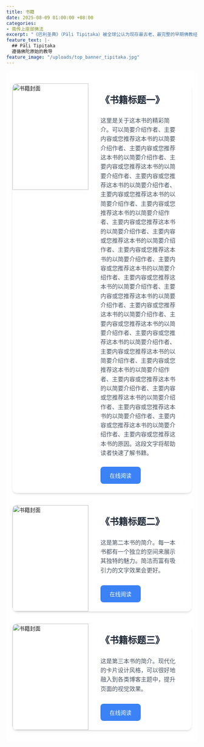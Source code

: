 ```yaml
---
title: 书籍
date: 2025-08-09 01:00:00 +08:00
categories:
- 南传上座部佛法
excerpt: "《巴利圣典》（Pāḷi Tipiṭaka）被全球公认为现存最古老、最完整的早期佛教经典，其使用的巴利语是与佛陀本人所用方言最接近的语言。这意味着它最大限度地保留了佛陀教诲的原始风貌和精确内涵。其内容源自佛陀入灭后，由大迦叶尊者等五百位亲传弟子首次结集确认，传承谱系清晰、严谨可靠。阅读《巴利圣典》，就是最直接地聆听佛陀的声音。"
feature_text: |-
  ## Pāḷi Tipiṭaka
  遵循佛陀原始的教导
feature_image: "/uploads/top_banner_tipitaka.jpg"
---
```


<div style="display:flex;flex-direction:column;align-items:center;padding:2rem 1rem;background-color:#ffffff;border-radius:12px;">
<div style="background-color:#ffffff;border-radius:12px;box-shadow:0 4px 6px -1px rgba(0,0,0,0.1),0 2px 4px -2px rgba(0,0,0,0.1);overflow:hidden;display:flex;flex-direction:row;width:100%;max-width:800px;margin-bottom:2rem;transition:transform .3s ease,box-shadow .3s ease;" onmouseover="this.style.transform='translateY(-5px)'; this.style.boxShadow='0 10px 15px -3px rgba(0,0,0,0.1),0 4px 6px -4px rgba(0,0,0,0.1)';" onmouseout="this.style.transform='translateY(0px)'; this.style.boxShadow='0 4px 6px -1px rgba(0,0,0,0.1),0 2px 4px -2px rgba(0,0,0,0.1)';"><div style="width:200px;height:280px;flex-shrink:0;"><img src="https://placehold.co/200x280/3B82F6/FFFFFF?text=封面" alt="书籍封面" style="width:100%;height:100%;object-fit:cover;"></div><div style="padding:1.5rem 2rem;text-align:left;display:flex;flex-direction:column;justify-content:center;"><h3 style="margin-top:0;margin-bottom:.75rem;font-size:1.5rem;font-weight:600;color:#1f2937;">《书籍标题一》</h3><p style="font-size:.95rem;line-height:1.6;color:#4b5563;margin-bottom:1.5rem;">这里是关于这本书的精彩简介。可以简要介绍作者、主要内容或您推荐这本书的以简要介绍作者、主要内容或您推荐这本书的以简要介绍作者、主要内容或您推荐这本书的以简要介绍作者、主要内容或您推荐这本书的以简要介绍作者、主要内容或您推荐这本书的以简要介绍作者、主要内容或您推荐这本书的以简要介绍作者、主要内容或您推荐这本书的以简要介绍作者、主要内容或您推荐这本书的以简要介绍作者、主要内容或您推荐这本书的以简要介绍作者、主要内容或您推荐这本书的以简要介绍作者、主要内容或您推荐这本书的以简要介绍作者、主要内容或您推荐这本书的以简要介绍作者、主要内容或您推荐这本书的以简要介绍作者、主要内容或您推荐这本书的以简要介绍作者、主要内容或您推荐这本书的以简要介绍作者、主要内容或您推荐这本书的以简要介绍作者、主要内容或您推荐这本书的以简要介绍作者、主要内容或您推荐这本书的以简要介绍作者、主要内容或您推荐这本书的以简要介绍作者、主要内容或您推荐这本书的以简要介绍作者、主要内容或您推荐这本书的以简要介绍作者、主要内容或您推荐这本书的原因。这段文字将帮助读者快速了解书籍。</p><div style="margin-top:auto;"><a href="#" target="_blank" rel="noopener noreferrer" style="text-decoration:none;padding:.75rem 1.5rem;border-radius:8px;font-size:.9rem;font-weight:500;text-align:center;display:inline-block;background-color:#3b82f6;color:#ffffff;" onmouseover="this.style.backgroundColor='#2563eb'" onmouseout="this.style.backgroundColor='#3b82f6'">在线阅读</a></div></div></div>
<div style="background-color:#ffffff;border-radius:12px;box-shadow:0 4px 6px -1px rgba(0,0,0,0.1),0 2px 4px -2px rgba(0,0,0,0.1);overflow:hidden;display:flex;flex-direction:row;width:100%;max-width:800px;margin-bottom:2rem;transition:transform .3s ease,box-shadow .3s ease;" onmouseover="this.style.transform='translateY(-5px)'; this.style.boxShadow='0 10px 15px -3px rgba(0,0,0,0.1),0 4px 6px -4px rgba(0,0,0,0.1)';" onmouseout="this.style.transform='translateY(0px)'; this.style.boxShadow='0 4px 6px -1px rgba(0,0,0,0.1),0 2px 4px -2px rgba(0,0,0,0.1)';"><div style="width:200px;height:280px;flex-shrink:0;"><img src="https://placehold.co/200x280/10B981/FFFFFF?text=封面" alt="书籍封面" style="width:100%;height:100%;object-fit:cover;"></div><div style="padding:1.5rem 2rem;text-align:left;display:flex;flex-direction:column;justify-content:center;"><h3 style="margin-top:0;margin-bottom:.75rem;font-size:1.5rem;font-weight:600;color:#1f2937;">《书籍标题二》</h3><p style="font-size:.95rem;line-height:1.6;color:#4b5563;margin-bottom:1.5rem;">这是第二本书的简介。每一本书都有一个独立的空间来展示其独特的魅力。简洁而富有吸引力的文字效果会更好。</p><div style="margin-top:auto;"><a href="#" target="_blank" rel="noopener noreferrer" style="text-decoration:none;padding:.75rem 1.5rem;border-radius:8px;font-size:.9rem;font-weight:500;text-align:center;display:inline-block;background-color:#3b82f6;color:#ffffff;" onmouseover="this.style.backgroundColor='#2563eb'" onmouseout="this.style.backgroundColor='#3b82f6'">在线阅读</a></div></div></div>
<div style="background-color:#ffffff;border-radius:12px;box-shadow:0 4px 6px -1px rgba(0,0,0,0.1),0 2px 4px -2px rgba(0,0,0,0.1);overflow:hidden;display:flex;flex-direction:row;width:100%;max-width:800px;transition:transform .3s ease,box-shadow .3s ease;" onmouseover="this.style.transform='translateY(-5px)'; this.style.boxShadow='0 10px 15px -3px rgba(0,0,0,0.1),0 4px 6px -4px rgba(0,0,0,0.1)';" onmouseout="this.style.transform='translateY(0px)'; this.style.boxShadow='0 4px 6px -1px rgba(0,0,0,0.1),0 2px 4px -2px rgba(0,0,0,0.1)';"><div style="width:200px;height:280px;flex-shrink:0;"><img src="https://placehold.co/200x280/F59E0B/FFFFFF?text=封面" alt="书籍封面" style="width:100%;height:100%;object-fit:cover;"></div><div style="padding:1.5rem 2rem;text-align:left;display:flex;flex-direction:column;justify-content:center;"><h3 style="margin-top:0;margin-bottom:.75rem;font-size:1.5rem;font-weight:600;color:#1f2937;">《书籍标题三》</h3><p style="font-size:.95rem;line-height:1.6;color:#4b5563;margin-bottom:1.5rem;">这是第三本书的简介。现代化的卡片设计风格，可以很好地融入到各类博客主题中，提升页面的视觉效果。</p><div style="margin-top:auto;"><a href="#" target="_blank" rel="noopener noreferrer" style="text-decoration:none;padding:.75rem 1.5rem;border-radius:8px;font-size:.9rem;font-weight:500;text-align:center;display:inline-block;background-color:#3b82f6;color:#ffffff;" onmouseover="this.style.backgroundColor='#2563eb'" onmouseout="this.style.backgroundColor='#3b82f6'">在线阅读</a></div></div></div></div>
